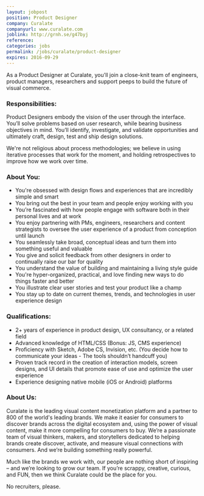 ```yaml
---
layout: jobpost
position: Product Designer
company: Curalate
companyurl: www.curalate.com
joblink: http://grnh.se/g47byj
reference:
categories: jobs
permalink: /jobs/curalate/product-designer
expires: 2016-09-29
---
```


As a Product Designer at Curalate, you'll join a close-knit team of engineers, product managers, researchers and support peeps to build the future of visual commerce.  

### Responsibilities:
Product Designers embody the vision of the user through the interface. You’ll solve problems based on user research, while bearing business objectives in mind. You’ll identify, investigate, and validate opportunities and ultimately craft, design, test and ship design solutions.

We're not religious about process methodologies; we believe in using iterative processes that work for the moment, and holding retrospectives to improve how we work over time.


### About You:
* You're obsessed with design flows and experiences that are incredibly simple and smart
* You bring out the best in your team and people enjoy working with you
* You’re fascinated with how people engage with software both in their personal lives and at work
* You enjoy partnering with PMs, engineers, researchers and content strategists to oversee the user experience of a product from conception until launch
* You seamlessly take broad, conceptual ideas and turn them into something useful and valuable
* You give and solicit feedback from other designers in order to continually raise our bar for quality
* You understand the value of building and maintaining a living style guide
* You're hyper-organized, practical, and love finding new ways to do things faster and better
* You illustrate clear user stories and test your product like a champ
* You stay up to date on current themes, trends, and technologies in user experience design


### Qualifications:
* 2+ years of experience in product design, UX consultancy, or a related field
* Advanced knowledge of HTML/CSS (Bonus: JS, CMS experience)
* Proficiency with Sketch, Adobe CS, Invision, etc. (You decide how to communicate your ideas - The tools shouldn’t handcuff you)
* Proven track record in the creation of interaction models, screen designs, and UI details that promote ease of use and optimize the user experience
* Experience designing native mobile (iOS or Android) platforms
 

### About Us:
Curalate is the leading visual content monetization platform and a partner to 800 of the world's leading brands. We make it easier for consumers to discover brands across the digital ecosystem and, using the power of visual content, make it more compelling for consumers to buy. We’re a passionate team of visual thinkers, makers, and storytellers dedicated to helping brands create discover, activate, and measure visual connections with consumers. And we’re building something really powerful.

Much like the brands we work with, our people are nothing short of inspiring – and we’re looking to grow our team. If you’re scrappy, creative, curious, and FUN, then we think Curalate could be the place for you.

No recruiters, please.